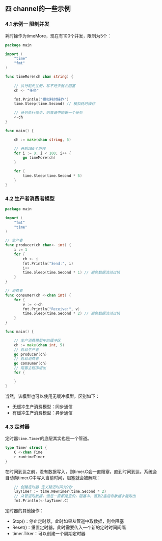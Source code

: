 ## 四 channel的一些示例

### 4.1 示例一 限制并发

耗时操作为timeMore，现在有100个并发，限制为5个：
```go
package main

import (
	"time"
	"fmt"
)

func timeMore(ch chan string) {
	
	// 执行前先注册，写不进去就会阻塞
	ch <- "任务"			

	fmt.Println("模拟耗时操作")
	time.Sleep(time.Second)	// 模拟耗时操作

	// 任务执行完毕，则管道中销毁一个任务
	<-ch
}

func main() {

	ch := make(chan string, 5)

	// 开启100个协程
	for i := 0; i < 100; i++ {
		go timeMore(ch)
	}

	for {
		time.Sleep(time.Second * 5)
	}
}
```

### 4.2 生产者消费者模型
```go
package main

import (
	"fmt"
	"time"
)

// 生产者
func producer(ch chan<- int) {
	i := 1
	for {
		ch <- i
		fmt.Println("Send:", i)
		i++
		time.Sleep(time.Second * 1) // 避免数据流动过快
	}
}

// 消费者
func consumer(ch <-chan int) {
	for {
		v := <-ch
		fmt.Println("Receive:", v)
		time.Sleep(time.Second * 2) // 避免数据流动过快
	}
}

func main() {

	// 生产消费模型中的缓冲区
	ch := make(chan int, 5)
	// 启动生产者
	go producer(ch)
	// 启动消费者
	go consumer(ch)
	// 阻塞主程序退出
	for {

	}
}
```

当然，该模型也可以使用无缓冲模型，区别如下：
- 无缓冲生产消费模型：同步通信
- 有缓冲生产消费模型：异步通信

### 4.3 定时器

定时器`time.Timer`的底层其实也是一个管道。
```go
type Timer struct {
    C <-chan Time
    r runtimeTimer
}
```
在时间到达之前，没有数据写入，则timer.C会一直阻塞，直到时间到达，系统会自动向timer.C中写入当前时间，阻塞就会被解除：
```go
    // 创建定时器 定义延迟时间为2秒
	layTimer := time.NewTimer(time.Second * 2)
	// 从管道取数据，但是一直都是空的，阻塞中，直到2庙后有数据才能取出
	fmt.Println(<-layTimer.C)
```

定时器的其他操作：
- Stop()：停止定时器，此时如果从管道中取数据，则会阻塞
- Reset()：重置定时器，此时需要传入一个新的定时时间间隔
- timer.Tiker：可以创建一个周期定时器